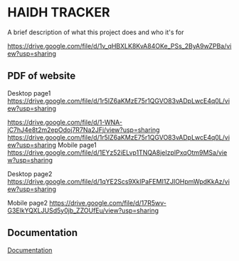 
# HAIDH TRACKER

A brief description of what this project does and who it's for

https://drive.google.com/file/d/1v_qHBXLK8KvA84OKe_PSs_2ByA9wZPBa/view?usp=sharing
## PDF of website


Desktop page1
https://drive.google.com/file/d/1r5IZ6aKMzE75r1QGVO83vADpLwcE4q0L/view?usp=sharing

<!-- git -->
https://drive.google.com/file/d/1-WNA-jC7hJ4e8t2m2epOdoj7R7Na2JFj/view?usp=sharing
https://drive.google.com/file/d/1r5IZ6aKMzE75r1QGVO83vADpLwcE4q0L/view?usp=sharing
Mobile page1
https://drive.google.com/file/d/1EYz52iELvp1TNQA8jeIzpIPxqOtm9MSa/view?usp=sharing


Desktop page2
https://drive.google.com/file/d/1qYE2Scs9XkIPaFEMI1ZJIOHpmWpdKkAz/view?usp=sharing

Mobile page2
https://drive.google.com/file/d/17R5wv-G3ElkYQXLJUSd5y0jb_ZZOUfEu/view?usp=sharing

## Documentation

[Documentation](https://linktodocumentation)

